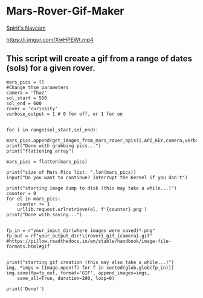 # Mars-Rover-Gif-Maker

[Spirit's Navcam](https://i.imgur.com/XwHPEWt.mp4)

https://i.imgur.com/XwHPEWt.mp4


## This script will create a gif from a range of dates (sols) for a given rover.  


    mars_pics = []
    #Change thse parameters
    camera = 'fhaz'
    sol_start = 550 
    sol_end = 600
    rover = 'curiosity'
    verbose_output = 1 # 0 for off, or 1 for on


    for i in range(sol_start,sol_end):
        mars_pics.append(get_images_from_mars_rover_apis(i,API_KEY,camera,verbose_output,rover))
    print("Done with grabbing pics...")
    print("flattening array")

    mars_pics = flatten(mars_pics)

    print("size of Mars Pics list: ",len(mars_pics))
    input("Do you want to continue? Interrupt the Kernel if you don't")

    print("starting image dump to disk (this may take a while...)")
    counter = 0
    for el in mars_pics:
        counter += 1
        urllib.request.urlretrieve(el, f'{counter}.png')
    print("Done with saving...")


    fp_in = r"your_input_dir(where images were saved)*.png"
    fp_out = rf"your_output_dir!\{rover}_gif_{camera}.gif"
    #https://pillow.readthedocs.io/en/stable/handbook/image-file-formats.html#gif


    print("starting gif creation (this may also take a while...)")
    img, *imgs = [Image.open(f) for f in sorted(glob.glob(fp_in))]
    img.save(fp=fp_out, format='GIF', append_images=imgs,
        save_all=True, duration=200, loop=0)

    print('Done!')

